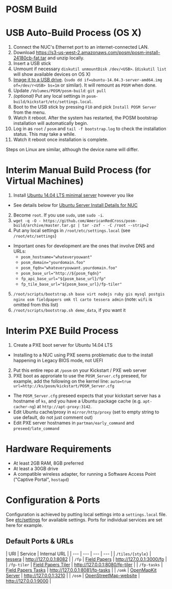 # POSM Build

USB Auto-Build Process (OS X)
=============================

1. Connect the NUC's Ethernet port to an internet-connected LAN.
2. Download https://s3-us-west-2.amazonaws.com/posm/posm-install-24180cb-fat.tar and unzip locally.
3. Insert a USB stick
4. Unmount if necessary `diskutil unmountDisk /dev/<USB>`. (`diskutil list` will show available devices on OS X)
5. [Image it to a USB
  drive](http://www.ubuntu.com/download/desktop/create-a-usb-stick-on-mac-osx).
  (`sudo dd if=ubuntu-14.04.3-server-amd64.img of=/dev/r<USB> bs=1m` or similar). It will remount as `POSM` when done.
6. Update `/Volumes/POSM/posm-build`: `git pull`
7. _(optional)_ Put any local settings in `posm-build/kickstart/etc/settings.local`.
8. Boot to the USB stick by pressing `F10` and pick `Install POSM Server` from the menu.
9. Watch it reboot. After the system has restarted, the POSM bootstrap installation will automatically begin.
10. Log in as `root` / `posm` and `tail -f bootstrap.log` to check the installation status. This may take a while.
11. Watch it reboot once installation is complete.

Steps on Linux are similar, although the device name will differ.

Interim Manual Build Process (for Virtual Machines)
============================

1. Install [Ubuntu 14.04 LTS minimal server](http://www.ubuntu.com/download/server) however you like
  * See details below for [Ubuntu Server Install Details for NUC](#ubuntu-server-install-details-for-nuc)
2. Become `root`. If you use `sudo`, use `sudo -i`.
3.  `wget -q -O - https://github.com/AmericanRedCross/posm-build/archive/master.tar.gz | tar -zxf - -C /root --strip=2`
4. Put any local settings in `/root/etc/settings.local` (see `/root/etc/settings`)
  * Important ones for development are the ones that involve DNS and URLs:
    * `posm_hostname="whateveryouwant"`
    * `posm_domain="yourdomain.foo"`
    * `posm_fqdn="whateveryouwant.yourdomain.foo"`
    * `posm_base_url="http://${posm_fqdn}"`
    * `fp_api_base_url="${posm_base_url}/fp"`
    * `fp_tile_base_url="${posm_base_url}/fp-tiler"`
5. `/root/scripts/bootstrap.sh base virt nodejs ruby gis mysql postgis nginx osm fieldpapers omk tl carto tessera admin` (note: `wifi` is omitted from this list)
6. `/root/scripts/bootstrap.sh demo_data`, if you want it

Interim PXE Build Process
=========================

1. Create a PXE boot server for Ubuntu 14.04 LTS
 * Installing to a NUC using PXE seems problematic due to the install happening in Legacy BIOS mode, not UEFI
2. Put this entire repo at `/posm` on your Kickstart / PXE web server
3. PXE boot as approriate to use the `POSM_Server.cfg` preseed, for example, add the following on the kernel line: `auto=true url=http://ks/posm/kickstart/POSM_Server.cfg`
  * The `POSM_Server.cfg` preseed expects that your kickstart server has a hostname of `ks`, and you have a Ubuntu package cache (e.g. `apt-cacher-ng`) at `http://apt-proxy:3142`.
  * Edit Ubuntu cache/proxy in `mirror/http/proxy` (set to empty string to use default, do not just comment out)
  * Edit PXE server hostnames in `partman/early_command` and `preseed/late_command`

Hardware Requirements
=====================
* At least 2GB RAM, 8GB preferred
* At least a 30GB drive
* A compatible wireless adapter, for running a Software Access Point ("Captive Portal", `hostapd`)

Configuration & Ports
=====================

Configuration is achieved by putting local settings into a `settings.local` file. See [etc/settings](kickstart/etc/settings) for available settings.  Ports for individual services are set here for example.

Default Ports & URLs
--------------------

| URI | Service | Internal URL |
| --- | --- | --- | --- |
| `/tiles/{style}` | [tessera](https://github.com/mojodna/tessera) | http://127.0.0.1:8082 |
| `/fp` | [Field Papers](https://github.com/fieldpapers/fp-web) | http://127.0.0.1:3000/fp |
| `/fp-tiler` | [Field Papers Tiler](https://github.com/fieldpapers/fp-tiler) | http://127.0.0.1:8080/fp-tiler |
| `/fp-tasks` | [Field Papers Tasks](https://github.com/fieldpapers/fp-tasks) | http://127.0.0.1:8081/fp-tasks |
| `/omk` | [OpenMapKit Server](https://github.com/AmericanRedCross/OpenMapKitServer) | http://127.0.0.1:3210 |
| `/osm` | [OpenStreetMap-website](https://github.com/AmericanRedCross/openstreetmap-website) | http://127.0.0.1:9000 |

